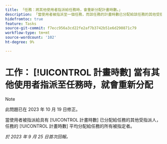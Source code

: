 ```yaml
---
title: 「任務：將其他使用者指派給任務時，會重新分配計畫時數。」
description: 「當使用者被指派至一個任務，而該任務的計畫時數已分配給該任務的其他受指派人時，該任務的計畫時數將平均分配給該任務的所有受指派人。 」
hidefromtoc: true
feature: Tasks
source-git-commit: f7ecc956a3cd22fe2af7b3742b51e6d290871c79
workflow-type: tm+mt
source-wordcount: '102'
ht-degree: 9%

---
```



# 工作： [!UICONTROL 計畫時數] 當有其他使用者指派至任務時，就會重新分配

>[!NOTE]
>
>此問題已在 2023 年 10 月 19 日修正。

當使用者被指派給具有 [!UICONTROL 計畫時數] 已分配給任務的其他受指派人，任務的 [!UICONTROL 計畫時數] 平均分配給任務的所有被指定者。

_於 2023 年 9 月 25 日首次回報。_
